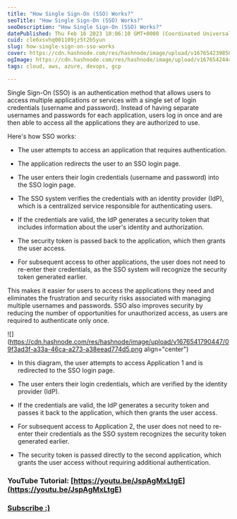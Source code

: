 ```yaml
---
title: "How Single Sign-On (SSO) Works?"
seoTitle: "How Single Sign-On (SSO) Works?"
seoDescription: "How Single Sign-On (SSO) Works?"
datePublished: Thu Feb 16 2023 10:06:10 GMT+0000 (Coordinated Universal Time)
cuid: cle6xsvhq001109jz5t2b5yun
slug: how-single-sign-on-sso-works
cover: https://cdn.hashnode.com/res/hashnode/image/upload/v1676542398584/5358bf69-0aeb-4896-91b7-df84a414db6d.png
ogImage: https://cdn.hashnode.com/res/hashnode/image/upload/v1676542444057/fb778916-c45b-4432-9d40-00ca39be051e.png
tags: cloud, aws, azure, devops, gcp

---
```


Single Sign-On (SSO) is an authentication method that allows users to access multiple applications or services with a single set of login credentials (username and password). Instead of having separate usernames and passwords for each application, users log in once and are then able to access all the applications they are authorized to use.

Here's how SSO works:

* The user attempts to access an application that requires authentication.
    
* The application redirects the user to an SSO login page.
    
* The user enters their login credentials (username and password) into the SSO login page.
    
* The SSO system verifies the credentials with an identity provider (IdP), which is a centralized service responsible for authenticating users.
    
* If the credentials are valid, the IdP generates a security token that includes information about the user's identity and authorization.
    
* The security token is passed back to the application, which then grants the user access.
    
* For subsequent access to other applications, the user does not need to re-enter their credentials, as the SSO system will recognize the security token generated earlier.
    

This makes it easier for users to access the applications they need and eliminates the frustration and security risks associated with managing multiple usernames and passwords. SSO also improves security by reducing the number of opportunities for unauthorized access, as users are required to authenticate only once.

![](https://cdn.hashnode.com/res/hashnode/image/upload/v1676541790447/09f3ad3f-a33a-46ca-a273-a38eead774d5.png align="center")

* In this diagram, the user attempts to access Application 1 and is redirected to the SSO login page.
    
* The user enters their login credentials, which are verified by the identity provider (IdP).
    
* If the credentials are valid, the IdP generates a security token and passes it back to the application, which then grants the user access.
    
* For subsequent access to Application 2, the user does not need to re-enter their credentials as the SSO system recognizes the security token generated earlier.
    
* The security token is passed directly to the second application, which grants the user access without requiring additional authentication.
    

### **YouTube Tutorial:** [https://youtu.be/JspAgMxLtgE](https://youtu.be/JspAgMxLtgE)

### [**Subscribe :)**](https://www.youtube.com/@amonkincloud/)